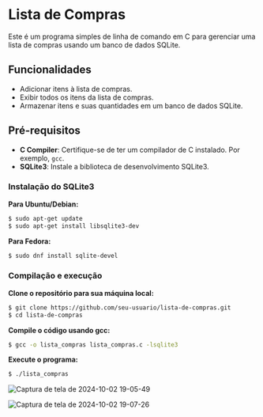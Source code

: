 # Lista de Compras

Este é um programa simples de linha de comando em C para gerenciar uma lista de compras usando um banco de dados SQLite.

## Funcionalidades

- Adicionar itens à lista de compras.
- Exibir todos os itens da lista de compras.
- Armazenar itens e suas quantidades em um banco de dados SQLite.

## Pré-requisitos

- **C Compiler**: Certifique-se de ter um compilador de C instalado. Por exemplo, `gcc`.
- **SQLite3**: Instale a biblioteca de desenvolvimento SQLite3.

### Instalação do SQLite3

**Para Ubuntu/Debian:**
```bash
$ sudo apt-get update
$ sudo apt-get install libsqlite3-dev
```

**Para Fedora:**
```bash
$ sudo dnf install sqlite-devel
```

### Compilação e execução

**Clone o repositório para sua máquina local:**

```bash
$ git clone https://github.com/seu-usuario/lista-de-compras.git
$ cd lista-de-compras
```

**Compile o código usando gcc:**
```bash
$ gcc -o lista_compras lista_compras.c -lsqlite3
```

**Execute o programa:**
```bash
$ ./lista_compras
```

![Captura de tela de 2024-10-02 19-05-49](https://github.com/user-attachments/assets/bbfbf3fc-2ffb-48d5-b905-158700c0a7c2)

![Captura de tela de 2024-10-02 19-07-26](https://github.com/user-attachments/assets/85746fc3-ab4d-4886-bb32-a4a068587565)

